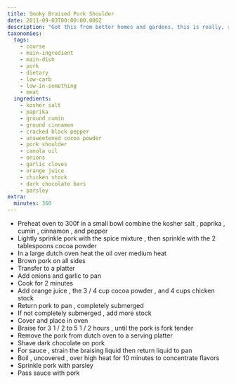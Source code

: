 ```yaml
---
title: Smoky Braised Pork Shoulder
date: 2011-09-03T00:00:00.000Z
description: "Got this from better homes and gardens. this is really, really good! let it go the full 5 1/2 hours and it will just melt. i left out the shaved chocolate and parsley garnishes, as well as the cumin and garlic because i was out. don't be scared of the cocoa, it doesn't taste like chocolate covered pork, i promise! ideas for the leftovers:\r\ni added cumin, rotel, and chicken broth to the leftover sauce to make enchiladas with mole sauce with some of the leftovers; i also added bbq sauce to more leftovers to make traditional pulled pork sandwiches."
taxonomies:
  tags:
    - course
    - main-ingredient
    - main-dish
    - pork
    - dietary
    - low-carb
    - low-in-something
    - meat
  ingredients:
    - kosher salt
    - paprika
    - ground cumin
    - ground cinnamon
    - cracked black pepper
    - unsweetened cocoa powder
    - pork shoulder
    - canola oil
    - onions
    - garlic cloves
    - orange juice
    - chicken stock
    - dark chocolate bars
    - parsley
extra:
  minutes: 360
---
```

 - Preheat oven to 300f in a small bowl combine the kosher salt , paprika , cumin , cinnamon , and pepper
 - Lightly sprinkle pork with the spice mixture , then sprinkle with the 2 tablespoons cocoa powder
 - In a large dutch oven heat the oil over medium heat
 - Brown pork on all sides
 - Transfer to a platter
 - Add onions and garlic to pan
 - Cook for 2 minutes
 - Add orange juice , the 3 / 4 cup cocoa powder , and 4 cups chicken stock
 - Return pork to pan , completely submerged
 - If not completely submerged , add more stock
 - Cover and place in oven
 - Braise for 3 1 / 2 to 5 1 / 2 hours , until the pork is fork tender
 - Remove the pork from dutch oven to a serving platter
 - Shave dark chocolate on pork
 - For sauce , strain the braising liquid then return liquid to pan
 - Boil , uncovered , over high heat for 10 minutes to concentrate flavors
 - Sprinkle pork with parsley
 - Pass sauce with pork
